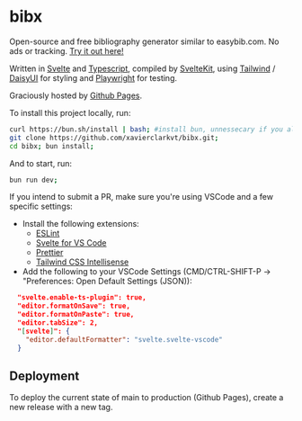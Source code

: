 # bibx
Open-source and free bibliography generator similar to easybib.com. No ads or tracking. [Try it out here!](https://bibx.io/)

Written in [Svelte](https://svelte.dev/) and [Typescript](https://www.typescriptlang.org/), compiled by [SvelteKit](https://kit.svelte.dev/), using [Tailwind](https://tailwindcss.com/) / [DaisyUI](https://daisyui.com/) for styling and [Playwright](https://playwright.dev/) for testing. 

Graciously hosted by [Github Pages](https://pages.github.com/).

To install this project locally, run:
```bash
curl https://bun.sh/install | bash; #install bun, unnessecary if you already have it
git clone https://github.com/xavierclarkvt/bibx.git;
cd bibx; bun install;
```

And to start, run:
```bash
bun run dev;
```

If you intend to submit a PR, make sure you're using VSCode and a few specific settings:
- Install the following extensions:
  - [ESLint](https://marketplace.visualstudio.com/items?itemName=dbaeumer.vscode-eslint)
  - [Svelte for VS Code](https://marketplace.visualstudio.com/items?itemName=svelte.svelte-vscode)
  - [Prettier](https://marketplace.visualstudio.com/items?itemName=esbenp.prettier-vscode)
  - [Tailwind CSS Intellisense](https://marketplace.visualstudio.com/items?itemName=bradlc.vscode-tailwindcss)
- Add the following to your VSCode Settings (CMD/CTRL-SHIFT-P -> "Preferences: Open Default Settings (JSON)):
```json
  "svelte.enable-ts-plugin": true,
  "editor.formatOnSave": true,
  "editor.formatOnPaste": true,
  "editor.tabSize": 2,
  "[svelte]": {
    "editor.defaultFormatter": "svelte.svelte-vscode"
  }
```

## Deployment

To deploy the current state of main to production (Github Pages), create a new release with a new tag.